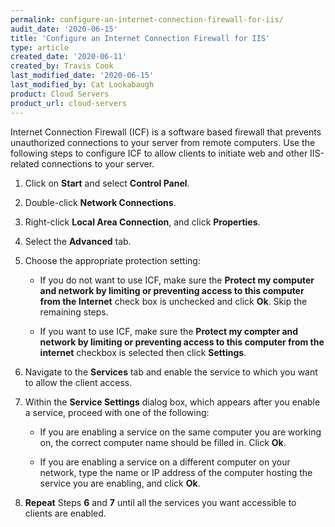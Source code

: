 ```yaml
---
permalink: configure-an-internet-connection-firewall-for-iis/
audit_date: '2020-06-15'
title: 'Configure an Internet Connection Firewall for IIS'
type: article
created_date: '2020-06-11'
created_by: Travis Cook
last_modified_date: '2020-06-15'
last_modified_by: Cat Lookabaugh
product: Cloud Servers
product_url: cloud-servers
---
```


Internet Connection Firewall (ICF) is a software based firewall that prevents unauthorized connections to your server from remote computers. Use the following steps to configure ICF to allow clients to initiate web and other IIS-related connections to your server.

1. Click on **Start** and select **Control Panel**.

2. Double-click **Network Connections**.

3. Right-click **Local Area Connection**, and click **Properties**.

4. Select the **Advanced** tab.

5. Choose the appropriate protection setting:

      - If you do not want to use ICF, make sure the **Protect my computer and network by limiting or preventing access to this computer from the Internet** check box is unchecked and click **Ok**. Skip the remaining steps.

      - If you want to use ICF, make sure the **Protect my compter and network by limiting or preventing access to this computer from the internet** checkbox is selected then click **Settings**.

6. Navigate to the **Services** tab and enable the service to which you want to allow the client access.

7. Within the **Service Settings** dialog box, which appears after you enable a service, proceed with one of the following:

     - If you are enabling a service on the same computer you are working on, the correct computer name should be filled in. Click **Ok**.

     - If you are enabling a service on a different computer on your network, type the name or IP address of the computer hosting the service you are enabling, and click **Ok**.

8. **Repeat** Steps **6** and **7** until all the services you want accessible to clients are enabled.

